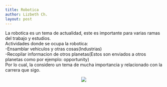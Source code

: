 ```yaml
---
title: Robotica
author: Lizbeth Ch.
layout: post
---
```



<p>La robotica es un tema de actualidad, este es importante para varias ramas del trabajo y estudios.<br>
Actividades donde se ocupa la robotica:<br>
-Ensamblar vehiculos y otras cosas(Industrias)<br>
-Recopilar informacion de otros planetas(Estos son enviados a otros planetas como por ejemplo: opportunity)<br>
 Por lo cual, la considero un tema de mucha importancia y relacionado con la carrera que sigo.

<center><img src="https://lh3.googleusercontent.com/proxy/5dsQPJVDOzUCM3EkvCQYtixTTx-xjUdLDTcs8s2simAwNvMzAfebtbfnf_MJDHs_MfhLGAAlsgrXwtay2OVfiKcpdR2SNpx5XX_1Bi2IMY2OylFewZXK3FUugAusG7WWg8LK-j67ayvcBd76_68Bi6RSVssl32Egp-yGniHQ0wNCwP-XGA"></center>
